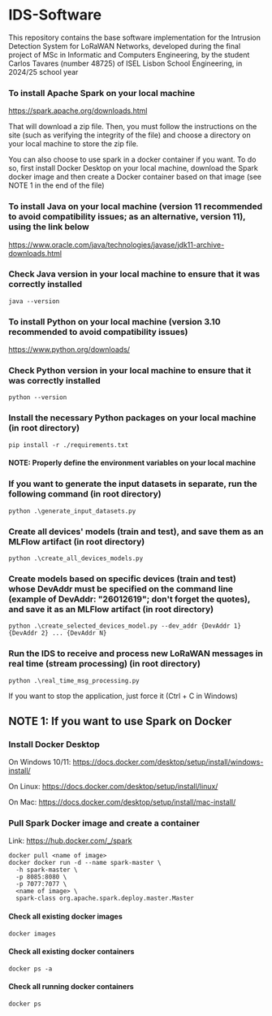 # IDS-Software
This repository contains the base software implementation for the Intrusion Detection System for LoRaWAN Networks, developed during the final project of MSc in Informatic and Computers Engineering, by the student Carlos Tavares (number 48725) of ISEL Lisbon School Engineering, in 2024/25 school year

### To install Apache Spark on your local machine
https://spark.apache.org/downloads.html

That will download a zip file. Then, you must follow the instructions on the site (such as verifying the integrity of the file) and choose a directory on your local machine to store the zip file.

You can also choose to use spark in a docker container if you want. To do so, first install Docker Desktop on your local machine, download the Spark docker image and then create a Docker container based on that image (see NOTE 1 in the end of the file)

### To install Java on your local machine (version 11 recommended to avoid compatibility issues; as an alternative, version 11), using the link below
https://www.oracle.com/java/technologies/javase/jdk11-archive-downloads.html

### Check Java version in your local machine to ensure that it was correctly installed
 ```
java --version
```

### To install Python on your local machine (version 3.10 recommended to avoid compatibility issues)
https://www.python.org/downloads/

### Check Python version in your local machine to ensure that it was correctly installed
 ```python3
python --version
```


### Install the necessary Python packages on your local machine (in root directory)
```
pip install -r ./requirements.txt
```

#### NOTE: Properly define the environment variables on your local machine

### If you want to generate the input datasets in separate, run the following command (in root directory)
```python3
python .\generate_input_datasets.py
```


### Create all devices' models (train and test), and save them as an MLFlow artifact (in root directory)
```python3
python .\create_all_devices_models.py
```

### Create models based on specific devices (train and test) whose DevAddr must be specified on the command line (example of DevAddr: "26012619"; don't forget the quotes), and save it as an MLFlow artifact (in root directory)
```python3
python .\create_selected_devices_model.py --dev_addr {DevAddr 1} {DevAddr 2} ... {DevAddr N}
```

### Run the IDS to receive and process new LoRaWAN messages in real time (stream processing) (in root directory)
 ```python3
python .\real_time_msg_processing.py
```
If you want to stop the application, just force it (Ctrl + C in Windows)


## NOTE 1: If you want to use Spark on Docker

### Install Docker Desktop

On Windows 10/11: https://docs.docker.com/desktop/setup/install/windows-install/

On Linux: https://docs.docker.com/desktop/setup/install/linux/

On Mac: https://docs.docker.com/desktop/setup/install/mac-install/


### Pull Spark Docker image and create a container

Link: https://hub.docker.com/_/spark

```
docker pull <name of image>
docker docker run -d --name spark-master \
  -h spark-master \
  -p 8085:8080 \
  -p 7077:7077 \
  <name of image> \
  spark-class org.apache.spark.deploy.master.Master
```

#### Check all existing docker images
```
docker images
```

#### Check all existing docker containers
```
docker ps -a
```

#### Check all running docker containers
```
docker ps
```
